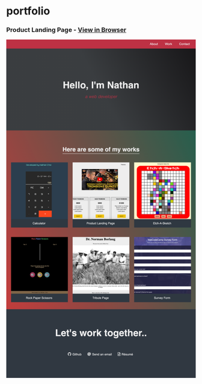 # portfolio
  
### Product Landing Page - [View in Browser](https://sihoonathan.github.io/portfolio/)
![screenshot](screenshot.png)



